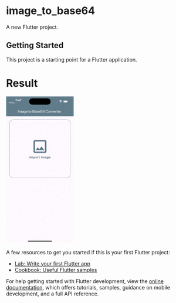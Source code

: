 # image_to_base64

A new Flutter project.

## Getting Started

This project is a starting point for a Flutter application.

# Result
<img src ="https://github.com/Mirzaazmath/flutter_image_to_base64/blob/main/assets/result.gif" height="400">

A few resources to get you started if this is your first Flutter project:

- [Lab: Write your first Flutter app](https://docs.flutter.dev/get-started/codelab)
- [Cookbook: Useful Flutter samples](https://docs.flutter.dev/cookbook)

For help getting started with Flutter development, view the
[online documentation](https://docs.flutter.dev/), which offers tutorials,
samples, guidance on mobile development, and a full API reference.
